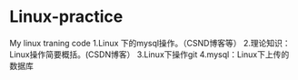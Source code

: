 # Linux-practice
My linux traning code
1.Linux 下的mysql操作。（CSND博客等）
2.理论知识：Linux操作简要概括。(CSDN博客）
3.Linux下操作git
4.mysql：Linux下上传的数据库
